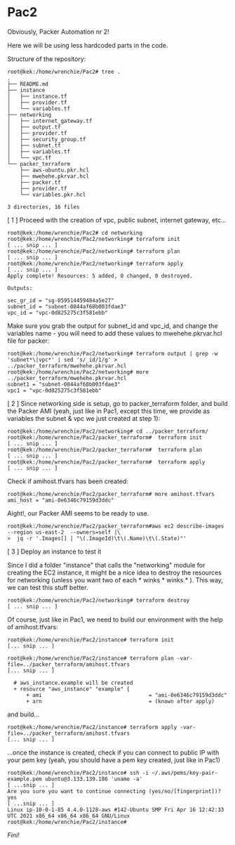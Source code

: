# Pac2

Obviously, Packer Automation nr 2! 

Here we will be using less hardcoded parts in the code.


Structure of the repository:


```
root@kek:/home/wrenchie/Pac2# tree .
.
├── README.md
├── instance
│   ├── instance.tf
│   ├── provider.tf
│   └── variables.tf
├── networking
│   ├── internet_gateway.tf
│   ├── output.tf
│   ├── provider.tf
│   ├── security_group.tf
│   ├── subnet.tf
│   ├── variables.tf
│   └── vpc.tf
└── packer_terraform
    ├── aws-ubuntu.pkr.hcl
    ├── mwehehe.pkrvar.hcl
    ├── packer.tf
    ├── provider.tf
    └── variables.pkr.hcl

3 directories, 16 files
```


[ 1 ] Proceed with the creation of vpc, public subnet, internet gateway, etc...


```
root@kek:/home/wrenchie/Pac2# cd networking
root@kek:/home/wrenchie/Pac2/networking# terraform init
[ ... snip ... ]
root@kek:/home/wrenchie/Pac2/networking# terraform plan
[ ... snip ... ]
root@kek:/home/wrenchie/Pac2/networking# terraform apply
[ ... snip ... ]
Apply complete! Resources: 5 added, 0 changed, 0 destroyed.

Outputs:

sec_gr_id = "sg-059514459484a5e27"
subnet_id = "subnet-0844af68b003fdae3"
vpc_id = "vpc-0d825275c3f581ebb"

```

Make sure you grab the output for subnet_id and vpc_id, and change the variables name - you will need to add these values to mwehehe.pkrvar.hcl file for packer:

```
root@kek:/home/wrenchie/Pac2/networking# terraform output | grep -w 'subnet*\|vpc*' | sed 's/_id/1/g' > ../packer_terraform/mwehehe.pkrvar.hcl
root@kek:/home/wrenchie/Pac2/networking# more ../packer_terraform/mwehehe.pkrvar.hcl
subnet1 = "subnet-0844af68b003fdae3"
vpc1 = "vpc-0d825275c3f581ebb"

``` 

[ 2 ] Since networking side is setup, go to packer_terraform folder, and build the Packer AMI (yeah, just like in Pac1, except this time, 
we provide as variables the subnet & vpc we just created at step 1):

```
root@kek:/home/wrenchie/Pac2/networking# cd ../packer_terraform/
root@kek:/home/wrenchie/Pac2/packer_terraform#  terraform init
[ ... snip ... ]
root@kek:/home/wrenchie/Pac2/packer_terraform#  terraform plan
[ ... snip ... ]
root@kek:/home/wrenchie/Pac2/packer_terraform#  terraform apply
[ ... snip ... ]
```

Check if amihost.tfvars has been created:

```
root@kek:/home/wrenchie/Pac2/packer_terraform# more amihost.tfvars
ami_host = "ami-0e6346c79159d3ddc"

```


Aight!, our Packer AMI seems to be ready to use.

```
root@kek:/home/wrenchie/Pac2/packer_terraform#aws ec2 describe-images --region us-east-2  --owners=self |\
>  jq -r '.Images[] | "\(.ImageId)\t\(.Name)\t\(.State)"'

```

[ 3 ] Deploy an instance to test it

Since I did a folder "instance" that calls the "networking" module for creating the EC2 instance, 
it might be a nice idea to destroy the resources for networking (unless you want two of each * winks * winks * ). This way, we can test this stuff better. 

```
root@kek:/home/wrenchie/Pac2/networking# terraform destroy
[ ... snip ... ]
```
Of course, just like in Pac1, we need to build our environment with the help of amihost.tfvars:

```
root@kek:/home/wrenchie/Pac2/instance# terraform init
[... snip ... ]
```

```
root@kek:/home/wrenchie/Pac2/instance# terraform plan -var-file=../packer_terraform/amihost.tfvars
[... snip ... ]

  # aws_instance.example will be created
  + resource "aws_instance" "example" {
      + ami                                  = "ami-0e6346c79159d3ddc"
      + arn                                  = (known after apply)

```

and build...
```
root@kek:/home/wrenchie/Pac2/instance# terraform apply -var-file=../packer_terraform/amihost.tfvars
[... snip ... ]

```

...once the instance is created, check if you can connect to public IP with your pem key (yeah, you should have a pem key created, just like in Pac1)

```
root@kek:/home/wrenchie/Pac2/instance# ssh -i ~/.aws/pems/key-pair-example.pem ubuntu@3.133.139.186 'uname -a'
[ ...snip ... ]
Are you sure you want to continue connecting (yes/no/[fingerprint])? yes
[ ...snip ... ]
Linux ip-10-0-1-85 4.4.0-1128-aws #142-Ubuntu SMP Fri Apr 16 12:42:33 UTC 2021 x86_64 x86_64 x86_64 GNU/Linux
root@kek:/home/wrenchie/Pac2/instance#
```


<i>Fini!</i>
